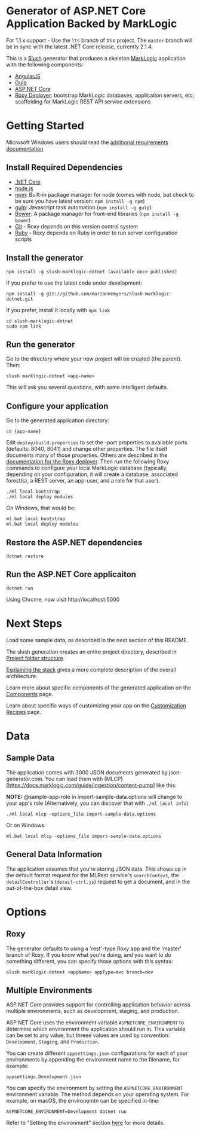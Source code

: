 # Generator of ASP.NET Core Application Backed by MarkLogic

For 1.1.x support - Use the `lts` branch of this project.  The `master` branch will be in sync
with the latest .NET Core release, currently 2.1.4.

This is a [Slush](http://slushjs.github.io/) generator that produces a skeleton
[MarkLogic](http://www.marklogic.com/) application with the following
components:

- [AngularJS](https://angularjs.org/)
- [Gulp](http://gulpjs.com/)
- [ASP.NET Core](https://www.microsoft.com/net)
- [Roxy Deployer](https://github.com/marklogic/roxy): bootstrap MarkLogic databases, application servers, etc; scaffolding for MarkLogic REST API service extensions

# Getting Started

Microsoft Windows users should read the [additional requirements documentation](WINDOWS.mdown)
## Install Required Dependencies

- [.NET Core](https://www.microsoft.com/net/core)
- [node.js](http://nodejs.org/download/)
- [npm](https://www.npmjs.com/): Built-in package manager for node (comes with
  node, but check to be sure you have latest version: `npm install -g npm`)
- [gulp](http://gulpjs.com/): Javascript task automation (`npm install -g
  gulp`)
- [Bower](http://bower.io/): A package manager for front-end libraries (`npm
  install -g bower`)
- [Git](https://git-scm.com/) - Roxy depends on this version control system
- [Ruby](https://www.ruby-lang.org/en/documentation/installation/) - Roxy
  depends on Ruby in order to run server configuration scripts

## Install the generator

    npm install -g slush-marklogic-dotnet (available once published)

If you prefer to use the latest code under development:

    npm install -g git://github.com/mariannemyers/slush-marklogic-dotnet.git

If you prefer, install it locally with `npm link`

    cd slush-marklogic-dotnet
    sudo npm link

## Run the generator

Go to the directory where your new project will be created (the parent). Then:

    slush marklogic-dotnet <app-name>

This will ask you several questions, with some intelligent defaults.

## Configure your application

Go to the generated application directory:

    cd {app-name}

Edit `deploy/build.properties` to set the -port properties to available ports
(defaults: 8040, 8041) and change other properties. The file itself documents
many of those properties. Others are described in the [documentation for the
Roxy deployer](https://github.com/marklogic/roxy). Then run the following Roxy
commands to configure your local MarkLogic database (typically, depending on
your configuration, it will create a database, associated forest(s), a REST
server, an app-user, and a role for that user).

    ./ml local bootstrap
    ./ml local deploy modules

On Windows, that would be:

    ml.bat local bootstrap
    ml.bat local deploy modules

## Restore the ASP.NET dependencies

    dotnet restore

## Run the ASP.NET Core applicaiton

    dotnet run

Using Chrome, now visit http://localhost:5000


# Next Steps

Load some sample data, as described in the next section of this README.

The slush generation creates an entire project directory, described in
[Project folder structure](https://github.com/marklogic/slush-marklogic-node/wiki/Project-folder-structure).

[Explaining the
stack](https://github.com/marklogic/slush-marklogic-node/wiki/Explaining-the-stack)
gives a more complete description of the overall architecture.

Learn more about specific components of the generated application on the
[Components](https://github.com/marklogic/slush-marklogic-node/wiki/Components) page.

Learn about specific ways of customizing your app on the [Customization
Recipes](https://github.com/marklogic/slush-marklogic-node/wiki/Customization-recipes)
page.

# Data

## Sample Data

The application comes with 3000 JSON documents generated by json-generator.com.
You can load them with
(MLCP)[https://docs.marklogic.com/guide/ingestion/content-pump] like this:

**NOTE:** @sample-app-role in import-sample-data.options will change to your app's role
(Alternatively, you can discover that with `./ml local info`)

    ./ml local mlcp -options_file import-sample-data.options

Or on Windows:

    ml.bat local mlcp -options_file import-sample-data.options

## General Data Information

The application assumes that you're storing JSON data. This shows up in the
default format request for the MLRest service's `searchContext`, the
`detailController`'s (`detail-ctrl.js`) request to get a document, and in the
out-of-the-box detail view.

# Options

## Roxy

The generator defaults to using a 'rest'-type Roxy app and the 'master' branch
of Roxy. If you know what you're doing, and you want to do something different,
you can specify those options with this syntax:

    slush marklogic-dotnet <appName> appType=mvc branch=dev

## Multiple Environments

ASP.NET Core provides support for controlling application behavior across multiple environments,
such as development, staging, and production.

ASP.NET Core uses the environment variable `ASPNETCORE_ENVIRONMENT` to determine which environment
the application should run in.  This variable can be set to any value, but threee values are used
by convention: `Development`, `Staging`, and `Production`.

You can create different `appsettings.json` configurations for each of your environments by appending
the environment name to the filename, for example:

    appsettings.Development.json

You can specify the environment by setting the `ASPNETCORE_ENVIRONMENT` environment variable.  The method
depends on your operating system.  For example, on macOS, the environemtn can be specified in-line:

    ASPNETCORE_ENVIRONMENT=Development dotnet run

Refer to "Setting the environment" section [here](https://docs.microsoft.com/en-us/aspnet/core/fundamentals/environments)
for more details.
